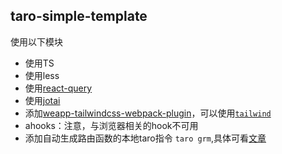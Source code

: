 ## taro-simple-template

使用以下模块

- 使用TS
- 使用less
- 使用[react-query](https://react-query.tanstack.com/quick-start)
- 使用[jotai](https://jotai.org/)
- 添加[weapp-tailwindcss-webpack-plugin](https://github.com/sonofmagic/weapp-tailwindcss-webpack-plugin)，可以使用[`tailwind`](https://tailwindcss.com/)
- ahooks：注意，与浏览器相关的hook不可用
- 添加自动生成路由函数的本地taro指令 `taro grm`,具体可看[文章](https://juejin.cn/post/7042970323980910599)

